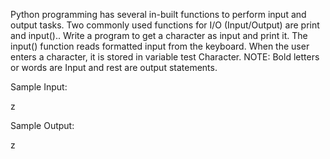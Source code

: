 Python programming has several in-built functions to perform input and output tasks. Two commonly used functions for I/O (Input/Output) are print and input().. Write a program to get a character as input and print it. The input() function reads formatted input from the keyboard. When the user enters a character, it is stored in variable test Character. NOTE: Bold letters or words are Input and rest are output statements.

Sample Input:

z

Sample Output:

z

